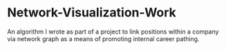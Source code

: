 # Network-Visualization-Work
An algorithm I wrote as part of a project to link positions within a company via network graph as a means of promoting internal career pathing. 
